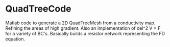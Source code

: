 # QuadTreeCode

Matlab code to generate a 2D QuadTreeMesh from a conductivity map. Refining the areas of high gradient.
Also an implementation of del^2 V = F for a variety of BC's. Basically builds a resistor network representing the FD equation. 
